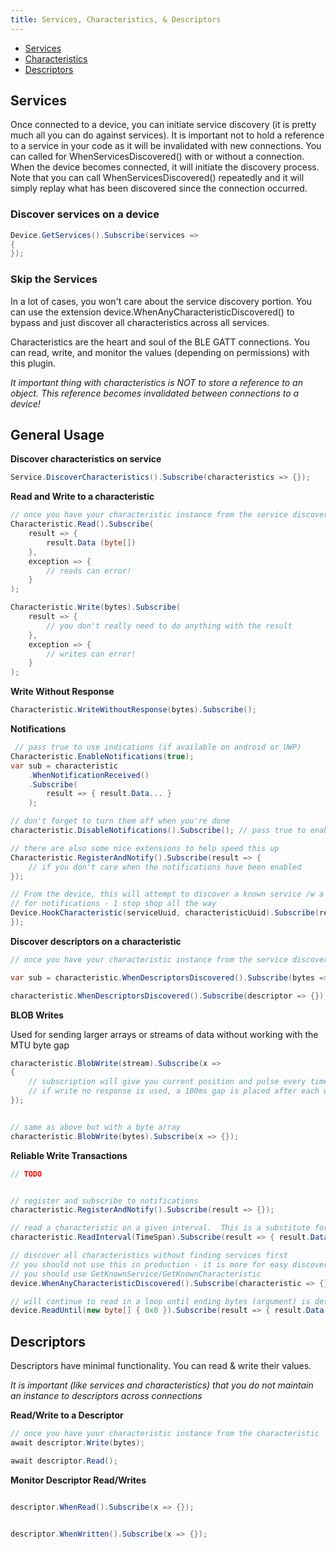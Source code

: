 ```yaml
---
title: Services, Characteristics, & Descriptors
---
```


* [Services](#services)
* [Characteristics](#characteristics)
* [Descriptors](#descriptors)

## Services

Once connected to a device, you can initiate service discovery (it is pretty much all you can do against services).  It is important
not to hold a reference to a service in your code as it will be invalidated with new connections.  You can called for WhenServicesDiscovered() 
with or without a connection.  When the device becomes connected, it will initiate the discovery process.  Note that you can call WhenServicesDiscovered() repeatedly
and it will simply replay what has been discovered since the connection occurred.

### Discover services on a device

```csharp
Device.GetServices().Subscribe(services => 
{
});
```

### Skip the Services

In a lot of cases, you won't care about the service discovery portion.  You can use the extension 
device.WhenAnyCharacteristicDiscovered() to bypass and just discover all characteristics across all services.


Characteristics are the heart and soul of the BLE GATT connections.  You can read, write, and monitor the values (depending on permissions) with this plugin.

_It important thing with characteristics is NOT to store a reference to an object.  This reference becomes invalidated between connections to a device!_

## General Usage

**Discover characteristics on service**
```csharp
Service.DiscoverCharacteristics().Subscribe(characteristics => {});
```

**Read and Write to a characteristic**
```csharp
// once you have your characteristic instance from the service discovery
Characteristic.Read().Subscribe(
    result => {
        result.Data (byte[])
    },
    exception => {
        // reads can error!
    }
);

Characteristic.Write(bytes).Subscribe(
    result => {
        // you don't really need to do anything with the result
    },
    exception => {
        // writes can error!
    }
);
```

**Write Without Response**
```csharp
Characteristic.WriteWithoutResponse(bytes).Subscribe();
```


**Notifications**
```csharp
 // pass true to use indications (if available on android or UWP)
Characteristic.EnableNotifications(true);
var sub = characteristic
    .WhenNotificationReceived()
    .Subscribe(
        result => { result.Data... }
    );

// don't forget to turn them off when you're done
characteristic.DisableNotifications().Subscribe(); // pass true to enable indications if supported

// there are also some nice extensions to help speed this up
Characteristic.RegisterAndNotify().Subscribe(result => {
    // if you don't care when the notifications have been enabled
});

// From the device, this will attempt to discover a known service /w a known characteristic and hook that characteristic
// for notifications - 1 stop shop all the way
Device.HookCharacteristic(serviceUuid, characteristicUuid).Subscribe(result => {
});
```


**Discover descriptors on a characteristic**
```csharp
// once you have your characteristic instance from the service discovery.

var sub = characteristic.WhenDescriptorsDiscovered().Subscribe(bytes => {});

characteristic.WhenDescriptorsDiscovered().Subscribe(descriptor => {});
```

**BLOB Writes**

Used for sending larger arrays or streams of data without working with the MTU byte gap

```csharp
characteristic.BlobWrite(stream).Subscribe(x => 
{
	// subscription will give you current position and pulse every time a buffer is written
	// if write no response is used, a 100ms gap is placed after each write.  Note that this event will fire quicker as well
});


// same as above but with a byte array
characteristic.BlobWrite(bytes).Subscribe(x => {}); 
```

**Reliable Write Transactions**
```csharp
// TODO
```


```csharp

// register and subscribe to notifications
characteristic.RegisterAndNotify().Subscribe(result => {});

// read a characteristic on a given interval.  This is a substitute for SubscribeToNotifications()
characteristic.ReadInterval(TimeSpan).Subscribe(result => { result.Data... });

// discover all characteristics without finding services first
// you should not use this in production - it is more for easy discovery
// you should use GetKnownService/GetKnownCharacteristic
device.WhenAnyCharacteristicDiscovered().Subscribe(characteristic => {});

// will continue to read in a loop until ending bytes (argument) is detected
device.ReadUntil(new byte[] { 0x0 }).Subscribe(result => { result.Data... });
```


## Descriptors

Descriptors have minimal functionality.  You can read & write their values. 

_It is important (like services and characteristics) that you do not maintain an instance to descriptors across connections_

**Read/Write to a Descriptor**
```csharp
// once you have your characteristic instance from the characteristic
await descriptor.Write(bytes);

await descriptor.Read();
```

**Monitor Descriptor Read/Writes**
```csharp

descriptor.WhenRead().Subscribe(x => {});


descriptor.WhenWritten().Subscribe(x => {});

```